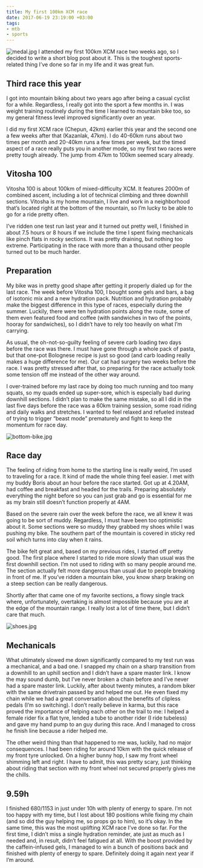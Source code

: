 ```yaml
---
title: My first 100km XCM race
date: 2017-06-19 23:19:00 +03:00
tags:
- mtb
- sports
---
```


![medal.jpg](/uploads/medal.jpg)
I attended my first 100km XCM race two weeks ago, so I decided to write a short blog post about it. This is the toughest sports-related thing I’ve done so far in my life and it was great fun.

## Third race this year
I got into mountain biking about two years ago after being a casual cyclist for a while. Regardless, I really got into the sport a few months in. I was weight training routinely during the time I learned to mountain bike too, so my general fitness level improved significantly over an year.

I did my first XCM race (Chepun, 42km) earlier this year and the second one a few weeks after that (Kazanlak, 47km). I do 40-60km  runs about two times per month and 20-40km runs a few times per week, but the timed aspect of a race really puts you in another mode, so my first two races were pretty tough already. The jump from 47km to 100km seemed scary already.

## Vitosha 100
Vitosha 100 is about 100km of mixed-difficulty XCM. It features 2000m of combined ascent, including a lot of technical climbing and three downhill sections. Vitosha is my home mountain, I live and work in a neighborhood that’s located right at the bottom of the mountain, so I’m lucky to be able to go for a ride pretty often.

I’ve ridden one test run last year and it turned out pretty well, I finished in about 7.5 hours or 8 hours if we include the time I spent fixing mechanicals like pinch flats in rocky sections. It was pretty draining, but nothing too extreme. Participating in the race with more than a thousand other people turned out to be much harder.

## Preparation
My bike was in pretty good shape after getting it properly dialed up for the last race. The week before Vitosha 100, I bought some gels and bars, a bag of isotonic mix and a new hydration pack. Nutrition and hydration probably make the biggest difference in this type of races, especially during the summer. Luckily, there were ten hydration points along the route, some of them even featured food and coffee (with sandwiches in two of the points, hooray for sandwiches), so I didn’t have to rely too heavily on what I’m carrying.

As usual, the oh-not-so-guilty feeling of severe carb loading two days before the race was there. I must have gone through a whole pack of pasta, but that one-pot Bolognese recipe is just so good (and carb loading really makes a huge difference for me). Our cat had surgery two weeks before the race. I was pretty stressed after that, so preparing for the race actually took some tension off me instead of the other way around.

I over-trained before my last race by doing too much running and  too many squats, so my quads ended up super-sore, which is especially bad during downhill sections. I didn’t plan to make the same mistake, so all I did in the last five days before the race was a 60km training session, some road riding and daily walks and stretches. I wanted to feel relaxed and refueled instead of trying to trigger “beast mode” prematurely and fight to keep the momentum for race day.

![bottom-bike.jpg](/uploads/bottom-bike.jpg)
## Race day
The feeling of riding from home to the starting line is really weird, I’m used to traveling for a race. It kind of made the whole thing feel easier. I met with my buddy Boris about an hour before the race started. Got up at 4.20AM, had coffee and breakfast and headed for the trails. Preparing absolutely everything the night before so you can just grab and go is essential for me as my brain still doesn’t function properly at 4AM.

Based on the severe rain over the week before the race, we all knew it was going to be sort of muddy. Regardless, I must have been too optimistic about it. Some sections were so muddy they grabbed my shoes while I was pushing my bike. The southern part of the mountain is covered in sticky red soil which turns into clay when it rains.

The bike felt great and, based on my previous rides, I started off pretty good. The first place where I started to ride more slowly than usual was the first downhill section. I’m not used to riding with so many people around me. The section actually felt more dangerous than usual due to people breaking in front of me. If you’ve ridden a mountain bike, you know sharp braking on a steep section can be really dangerous.

Shortly after that came one of my favorite sections, a flowy single track where, unfortunately, overtaking is almost impossible because you are at the edge of the mountain range. I really lost a lot of time there, but I didn’t care that much.

![shoes.jpg](/uploads/shoes.jpg)
## Mechanicals
What ultimately slowed me down significantly compared to my test run was a mechanical, and a bad one. I snapped my chain on a sharp transition from a downhill to an uphill section and I didn’t have a spare master link. I know the may sound dumb, but I’ve never broken a chain before and I’ve never had a spare master link. Luckily, after about twenty minutes, a random biker with the same drivetrain passed by and helped me out. He even fixed my chain while we had a great conversation about the benefits of clipless pedals (I’m so switching). I don’t really believe in karma, but this race proved the importance of helping each other on the trail to me: I helped a female rider fix a flat tyre, lended a tube to another rider (I ride tubeless) and gave my hand pump to an guy during this race. And I managed to cross he finish line because a rider helped me.

The other weird thing than that happened to me was, luckily, had no major consequences. I had been riding for around 10km with the quick release of my front tyre unlocked. On a higher bunny hop, I saw my front wheel shimming left and right. I have to admit, this was pretty scary, just thinking about riding that section with my front wheel not secured properly gives me the chills.

## 9.59h
I finished 680/1153 in just under 10h with plenty of energy to spare. I’m not too happy with my time, but I lost about 180 positions while fixing my chain (and so did the guy helping me, so props go to him), so it’s okay. In the same time, this was the most uplifting XCM race I’ve done so far. For the first time, I didn’t miss a single hydration reminder, ate just as much as I needed and, in result, didn’t feel fatigued at all. With the boost provided by the caffein-infused gels, I managed to win a bunch of positions back and finished with plenty of energy to spare. Definitely doing it again next year if I’m around.